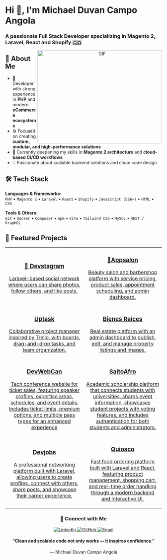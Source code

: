 <h1>Hi 👋, I'm Michael Duvan Campo Angola</h1>
<h3>
  A passionate Full Stack Developer specializing in Magento 2, Laravel, React and Shopify 🇨🇴
</h3>

<p align="center">
  <img align="right" top="500" height="300" width="400" alt="GIF" src="https://media.giphy.com/media/SWoSkN6DxTszqIKEqv/giphy.gif">
</p>

## 🚀 About Me

- 🧠 Developer with strong experience in **PHP** and modern **eCommerce ecosystems**  
- ⚙️ Focused on creating **custom, modular, and high-performance solutions**  
- 🌱 Currently deepening my skills in **Magento 2 architecture** and **cloud-based CI/CD workflows**  
- 💡 Passionate about scalable backend solutions and clean code design  

## 🛠️ Tech Stack

**Languages & Frameworks:**  
`PHP` • `Magento 2` • `Laravel` • `React` • `Shopify` • `JavaScript (ES6+)` • `HTML` • `CSS`  

**Tools & Others:**  
`Git` • `Docker` • `Composer` • `npm` • `Vite` • `Tailwind CSS` • `MySQL` • `REST / GraphQL`  

## 🚀 Featured Projects

<div align="center">
  <table>
    <tr>
      <td width="50%" align="center">
        <a href="https://github.com/mich471/devstagram">
          <h3>🧩 Devstagram</h3>
          <p>Laravel-based social network where users can share photos, follow others, and like posts.</p>
        </a>
      </td>
      <td width="50%" align="center">
        <a href="https://github.com/mich471/Appsalon">
          <h3>💈Appsalon</h3>
          <p>Beauty salon and barbershop platform with service pricing, product sales, appointment scheduling, and admin dashboard.</p>
        </a>
      </td>
    </tr>
    <tr>
      <td width="50%" align="center">
        <a href="https://github.com/mich471/Uptask">
          <h3>Uptask</h3>
          <p>Collaborative project manager inspired by Trello, with boards, drag-and-drop tasks, and team organization.</p>
        </a>
      </td>
      <td width="50%" align="center">
        <a href="https://github.com/mich471/binesraices">
          <h3>Bienes Raíces</h3>
          <p>Real estate platform with an admin dashboard to publish, edit, and manage property listings and images.</p>
        </a>
      </td>
    </tr>
    <tr>
      <td width="50%" align="center">
        <a href="https://github.com/mich471/DevWebCamp">
          <h3>DevWebCan</h3>
          <p>Tech conference website for ticket sales, featuring speaker profiles, expertise areas, schedules, and event details. Includes ticket limits, premium options, and multiple pass types for an enhanced experience</p>
        </a>
      </td>
      <td width="50%" align="center">
        <a href="https://github.com/mich471/saltoafro">
          <h3>SaltoAfro</h3>
          <p>Academic scholarship platform that connects students with universities, shares event information, showcases student projects with voting features, and includes authentication for both students and administrators.</p>
        </a>
      </td>
    </tr>
    <tr>
      <td width="50%" align="center">
        <a href="https://github.com/mich471/Devjobs">
          <h3>Devjobs</h3>
          <p>A professional networking platform built with Laravel, allowing users to create profiles, connect with others, share posts, and showcase their career experience.</p>
        </a>
      </td>
      <td width="50%" align="center">
        <a href="https://github.com/mich471/quisco">
          <h3>Quiosco</h3>
          <p>Fast food ordering platform built with Laravel and React, featuring product management, shopping cart, and real-time order handling through a modern backend and interactive UI.</p>
        </a>
      </td>
    </tr>
  </table>
</div>


<h3 align="center">🤝 Connect with Me</h3>

<p align="center">
  <a href="https://www.linkedin.com/in/michael-duvan-campo-angola/" target="_blank">
    <img src="https://img.icons8.com/doodle/40/000000/linkedin--v2.png" alt="LinkedIn"/>
  </a>
  <a href="https://github.com/michaelduvan" target="_blank">
    <img src="https://img.icons8.com/doodle/40/000000/github--v1.png" alt="GitHub"/>
  </a>
  <a href="mailto:mduvan.campo@gmail.com" target="_blank">
    <img src="https://img.icons8.com/doodle/40/000000/gmail--v2.png" alt="Email"/>
  </a>
</p>

<h4 align="center">
“Clean and scalable code not only works — it inspires confidence.”  
</h4>

<p align="center">— Michael Duvan Campo Angola</p>
